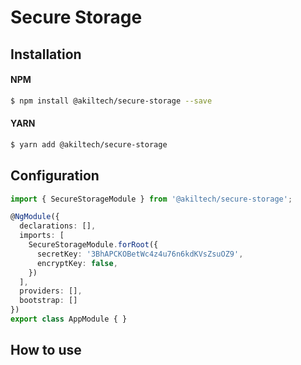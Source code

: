 # Secure Storage

## Installation

#### NPM
```sh
$ npm install @akiltech/secure-storage --save
```

#### YARN
```sh
$ yarn add @akiltech/secure-storage
```

## Configuration

```typescript
import { SecureStorageModule } from '@akiltech/secure-storage';

@NgModule({
  declarations: [],
  imports: [
    SecureStorageModule.forRoot({
      secretKey: '3BhAPCKOBetWc4z4u76n6kdKVsZsuOZ9',
      encryptKey: false,
    })
  ],
  providers: [],
  bootstrap: []
})
export class AppModule { }
```

## How to use
